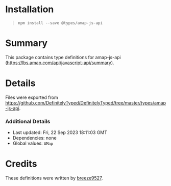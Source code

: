# Installation
> `npm install --save @types/amap-js-api`

# Summary
This package contains type definitions for amap-js-api (https://lbs.amap.com/api/javascript-api/summary).

# Details
Files were exported from https://github.com/DefinitelyTyped/DefinitelyTyped/tree/master/types/amap-js-api.

### Additional Details
 * Last updated: Fri, 22 Sep 2023 18:11:03 GMT
 * Dependencies: none
 * Global values: `AMap`

# Credits
These definitions were written by [breeze9527](https://github.com/breeze9527).
